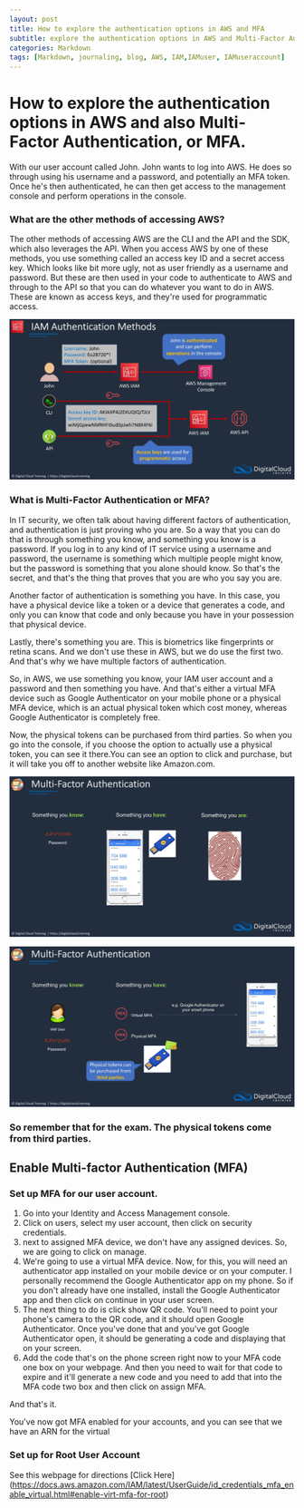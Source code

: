 ```yaml
---
layout: post
title: How to explore the authentication options in AWS and MFA
subtitle: explore the authentication options in AWS and Multi-Factor Authentication
categories: Markdown
tags: [Markdown, journaling, blog, AWS, IAM,IAMuser, IAMuseraccount]
---
```


# How to explore the authentication options in AWS and also Multi-Factor Authentication, or MFA.

With our user account called John. John wants to log into AWS. He does so through using his username and a password, and potentially an MFA token. Once he's then authenticated, he can then get access to the management console and perform operations in the console.

### What are the other methods of accessing AWS?

The other methods of accessing AWS are the CLI and the API and the SDK, which also leverages the API. When you access AWS by one of these methods, you use something called an access key ID and a secret access key. Which looks like bit more ugly, not as user friendly as a username and password. But these are then used in your code to authenticate to AWS and through to the API so that you can do whatever you want to do in AWS. These are known as access keys, and they're used for programmatic access. 

![datacamp certification](/assets/images/IAM%20authentication%20method.jpg)

### What is Multi-Factor Authentication or MFA?

 In IT security, we often talk about having different factors of authentication, and authentication is just proving who you are. So a way that you can do that is through something you know, and something you know is a password. If you log in to any kind of IT service using a username and password, the username is something which multiple people might know, but the password is something that you alone should know. So that's the secret, and that's the thing that proves that you are who you say you are.

Another factor of authentication is something you have. In this case, you have a physical device like a token or a device that generates a code, and only you can know that code and only because you have in your possession that physical device.

Lastly, there's something you are. This is biometrics like fingerprints or retina scans. And we don't use these in AWS, but we do use the first two. And that's why we have multiple factors of authentication.

So, in AWS, we use something you know, your IAM user account and a password and then something you have. And that's either a virtual MFA device such as Google Authenticator on your mobile phone or a physical MFA device, which is an actual physical token which cost money, whereas Google Authenticator is completely free.

Now, the physical tokens can be purchased from third parties. So when you go into the console, if you choose the option to actually use a physical token, you can see it there.You can see an option to click and purchase, but it will take you off to another website like Amazon.com.

![datacamp certification](/assets/images/Multifactor%20authentication.jpg)

![datacamp certification](/assets/images/Multifactor.jpg)

### So remember that for the exam. The physical tokens come from third parties.

## Enable Multi-factor Authentication (MFA)

###  Set up MFA for our user account.
1. Go into your Identity and Access Management console.
2. Click on users, select my user account, then click on security credentials.
3. next to assigned MFA device, we don't have any assigned devices. So, we are going to click on manage.
4. We're going to use a virtual MFA device. Now, for this, you will need an authenticator app installed on your mobile device or on your computer. I personally recommend the Google Authenticator app on my phone. So if you don't already have one installed, install the Google Authenticator app and then click on continue in your user screen.
5. The next thing to do is click show QR code. You'll need to point your phone's camera to the QR code, and it should open Google Authenticator. Once you've done that and you've got Google Authenticator open, it should be generating a code and displaying that on your screen.
6. Add the code that's on the phone screen right now to your MFA code one box on your webpage. And then you need to wait for that code to expire and it'll generate a new code and you need to add that into the MFA code two box and then click on assign MFA.

And that's it.

You've now got MFA enabled for your accounts, and you can see that we have an ARN for the virtual

### Set up for Root User Account 

See this webpage for directions [Click Here] (https://docs.aws.amazon.com/IAM/latest/UserGuide/id_credentials_mfa_enable_virtual.html#enable-virt-mfa-for-root)